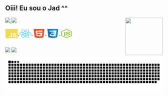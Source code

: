  ## Oiii! Eu sou o Jad ^^
 <div>
  <a href="https://github.com/negojad">
  <img height="180em" src="https://github-readme-stats.vercel.app/api?username=negojad&show_icons=true&theme=dracula&include_all_commits=true&count_private=true"/>
  <img height="180em" src="https://github-readme-stats.vercel.app/api/top-langs/?username=negojad&layout=compact&langs_count=16&theme=dracula"/>
  <img align="right" width="120" height="120" src="https://media.giphy.com/media/Cmr1OMJ2FN0B2/giphy.gif">
</div>
 <div style="display: inline_block"><br>
  <img align="center" alt="Jad-Js" height="30" width="40" src="https://raw.githubusercontent.com/devicons/devicon/master/icons/javascript/javascript-plain.svg">
  <img align="center" alt="Jad-React" height="30" width="40" src="https://raw.githubusercontent.com/devicons/devicon/master/icons/react/react-original.svg">
  <img align="center" alt="Jad-HTML" height="30" width="40" src="https://raw.githubusercontent.com/devicons/devicon/master/icons/html5/html5-original.svg">
  <img align="center" alt="Jad-CSS" height="30" width="40" src="https://raw.githubusercontent.com/devicons/devicon/master/icons/css3/css3-original.svg">
  <img align="center" alt="Jad-CSS" height="30" width="40" src="https://github.com/devicons/devicon/blob/master/icons/nodejs/nodejs-original.svg">

</div>
  
  ##
 
<div> 
  <a href="https://www.instagram.com/negojad/" target="_blank"><img src="https://img.shields.io/badge/-Instagram-%23E4405F?style=for-the-badge&logo=instagram&logoColor=white" target="_blank"></a>
  <a target="_blank" href="https://www.linkedin.com/in/jadson-soares-369335205/" ><img src="https://img.shields.io/badge/-LinkedIn-%230077B5?style=for-the-badge&logo=linkedin&logoColor=white" target="_blank"></a> 
 
 ![Snake animation](https://github.com/ellen2121/ellen2121/blob/output/github-contribution-grid-snake.svg)
 
</div>
 
